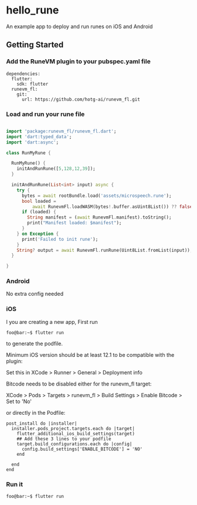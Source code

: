 # hello_rune

An example app to deploy and run runes on iOS and Android

## Getting Started

### Add the RuneVM plugin to your pubspec.yaml file

```
dependencies:
  flutter:
    sdk: flutter
  runevm_fl:
    git:
      url: https://github.com/hotg-ai/runevm_fl.git 

```

### Load and run your rune file

```dart

import 'package:runevm_fl/runevm_fl.dart';
import 'dart:typed_data';
import 'dart:async';

class RunMyRune {

  RunMyRune() {
    initAndRunRune([5,128,12,39]);
  }

  initAndRunRune(List<int> input) async {
    try {
      bytes = await rootBundle.load('assets/microspeech.rune');
      bool loaded =
          await RunevmFl.loadWASM(bytes!.buffer.asUint8List()) ?? false;
      if (loaded) {
        String manifest = (await RunevmFl.manifest).toString();
        print("Manifest loaded: $manifest");
      }
    } on Exception {
      print('Failed to init rune');
    }
    String? output = await RunevmFl.runRune(Uint8List.fromList(input));
  }

}

```

### Android

No extra config needed

### iOS

I you are creating a new app,
First run 
```console
foo@bar:~$ flutter run
```
to generate the podfile.

Minimum iOS version should be at least 12.1 to be compatible with the plugin:

Set this in XCode > Runner > General > Deployment info


Bitcode needs to be disabled either for the runevm_fl target:

XCode > Pods > Targets > runevm_fl > Build Settings > Enable Bitcode > Set to 'No'

or directly in the Podfile:

```
post_install do |installer|
  installer.pods_project.targets.each do |target|
    flutter_additional_ios_build_settings(target)
    ## Add these 3 lines to your podfile
    target.build_configurations.each do |config|
      config.build_settings['ENABLE_BITCODE'] = 'NO'
    end
    
  end
end
```

### Run it 

```console
foo@bar:~$ flutter run
```

